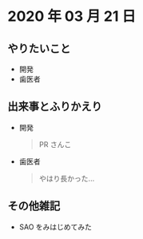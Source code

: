 # 2020 年 03 月 21 日

## やりたいこと

- 開発
- 歯医者

## 出来事とふりかえり

- 開発
  > PR さんこ
- 歯医者
  > やはり長かった...

## その他雑記

- SAO をみはじめてみた
